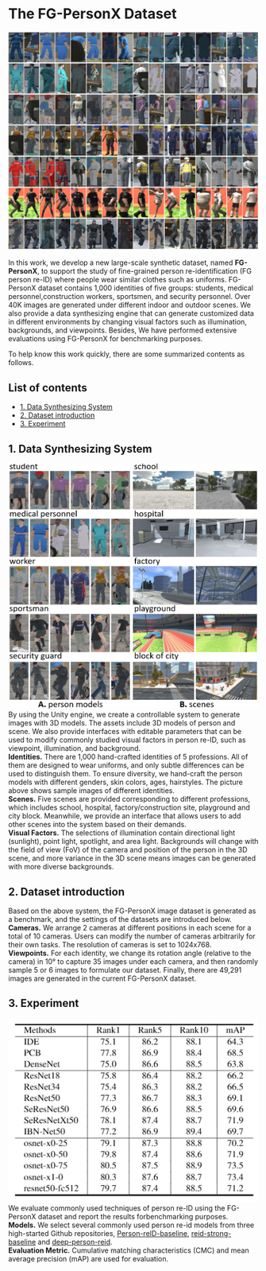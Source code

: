 # The FG-PersonX Dataset

![overview](https://github.com/FG-PersonX/FG-PersonX/blob/main/images/overview.PNG)

In this work, we develop a new large-scale synthetic dataset, named **FG-PersonX**, to support the study of fine-grained person re-identification (FG person re-ID) where people wear similar clothes such as uniforms.  FG-PersonX dataset contains 1,000 identities of five groups: students, medical personnel,construction workers, sportsmen, and security personnel. Over 40K images are generated under different indoor and outdoor scenes. We also provide a data synthesizing engine that can generate customized data in different environments by changing visual factors such as illumination, backgrounds, and viewpoints. Besides, We have performed extensive evaluations using FG-PersonX for benchmarking purposes.

To help know this work quickly, there are some summarized contents as follows.

## List of contents

* [1. Data Synthesizing System](#1-data-synthesizing-system)
* [2. Dataset introduction](#2)
* [3. Experiment](#3)

## 1. Data Synthesizing System

![synthesizing_system](https://github.com/FG-PersonX/FG-PersonX/blob/main/images/synthesizing_system.PNG)
By using the Unity engine, we create a controllable system to generate images with 3D models. The assets include 3D models of person and scene. We also provide interfaces with editable parameters that can be used to modify commonly studied visual factors in person re-ID, such as viewpoint, illumination, and background.<br>
**Identities.** There are 1,000 hand-crafted identities of 5 professions. All of them are designed to wear uniforms, and only subtle differences can be used to distinguish them. To ensure diversity, we hand-craft the person models with different genders, skin colors, ages, hairstyles. The picture above shows sample images of different identities.<br>
**Scenes.** Five scenes are provided corresponding to different professions, which includes school, hospital, factory/construction site, playground and city block. Meanwhile, we provide an interface that allows users to add other scenes into the system based on their demands. <br>
**Visual Factors.** The selections of illumination contain directional light (sunlight), point light, spotlight, and area light. Backgrounds will change with the field of view (FoV) of the camera and position of the person in the 3D scene, and more variance in the 3D scene means images can be generated with more diverse backgrounds.<br>

## 2.  Dataset introduction 

Based on the above system, the FG-PersonX image dataset is generated as a benchmark, and the settings of the datasets are introduced below.<br>
**Cameras.** We arrange 2 cameras at different positions in each scene for a total of 10 cameras. Users can modify the number of cameras arbitrarily for their own tasks. The resolution of cameras is set to 1024x768.<br>
**Viewpoints.** For each identity, we change its rotation angle (relative to the camera) in 10° to capture 35 images under each camera, and then randomly sample 5 or 6 images to formulate our dataset. Finally, there are 49,291 images are generated in the current FG-PersonX dataset.<br>

## 3. Experiment

![experiments](https://github.com/FG-PersonX/FG-PersonX/blob/main/images/experiments.PNG)<br>
We  evaluate  commonly  used  techniques  of  person  re-ID using the FG-PersonX dataset and report the results forbenchmarking purposes.<br>
**Models.** We select several commonly used person re-id models from three high-started Github repositories, [Person-reID-baseline](https://github.com/layumi/Person_reID_baseline_pytorch), [reid-strong-baseline](https://github.com/michuanhaohao/reid-strong-baseline) and [deep-person-reid](https://github.com/KaiyangZhou/deep-person-reid).<br>
**Evaluation Metric.** Cumulative matching characteristics (CMC) and mean average precision (mAP) are used for evaluation.<br>




